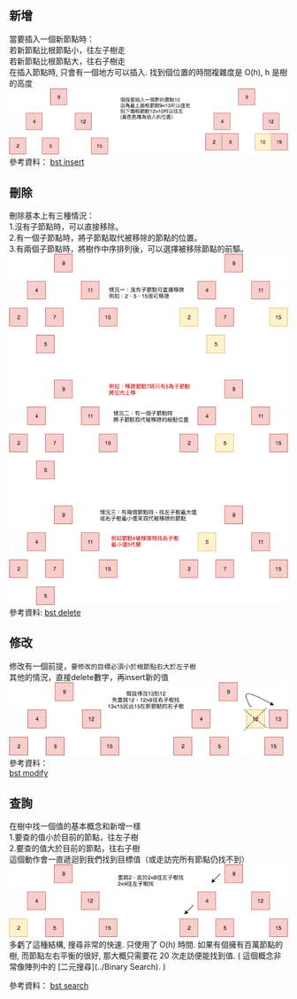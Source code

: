 ## 新增
當要插入一個新節點時：  
若新節點比根節點小，往左子樹走  
若新節點比根節點大，往右子樹走  
在插入節點時, 只會有一個地方可以插入. 找到個位置的時間複雜度是 O(h), h 是樹的高度  
![](https://github.com/hsuanwen0114/sharon8811437/blob/master/binary%20search%20tree/insert%20bst.png)  
參考資料：
[bst insert](https://github.com/shenyun2304/swift-algorithm-club-zhTW/tree/master/Binary%20Search%20Tree)

## 刪除
刪除基本上有三種情況：  
1.沒有子節點時，可以直接移除。  
2.有一個子節點時，將子節點取代被移除的節點的位置。  
3.有兩個子節點時，將樹作中序排列後，可以選擇被移除節點的前驅。 
![](https://github.com/hsuanwen0114/sharon8811437/blob/master/binary%20search%20tree/Untitled%20Diagram.png)    
參考資料:
[bst delete](https://emn178.pixnet.net/blog/post/94574434)   

## 修改
修改有一個前提，`要修改的目標必須小於根節點右大於左子樹`  
其他的情況，直接delete數字，再insert新的值  
![](https://github.com/hsuanwen0114/sharon8811437/blob/master/binary%20search%20tree/bst%20modify.png)    
參考資料：  
[bst modify](https://www.geeksforgeeks.org/modify-binary-tree-get-preorder-traversal-using-right-pointers/)  

## 查詢
在樹中找一個值的基本概念和新增一樣  
1.要查的值小於目前的節點，往左子樹  
2.要查的值大於目前的節點，往右子樹    
這個動作會一直遞迴到我們找到目標值（或走訪完所有節點仍找不到）    
![](https://github.com/hsuanwen0114/sharon8811437/blob/master/binary%20search%20tree/bst%E6%90%9C%E5%B0%8B%20(1).png)   
多虧了這種結構, 搜尋非常的快速. 只使用了 O(h) 時間. 如果有個擁有百萬節點的樹, 而節點左右平衡的很好, 那大概只需要花 20 次走訪便能找到值. ( 這個概念非常像陣列中的 [二元搜尋](../Binary Search). )  

參考資料：
[bst search](http://alrightchiu.github.io/SecondRound/binary-search-tree-searchsou-xun-zi-liao-insertxin-zeng-zi-liao.html)

